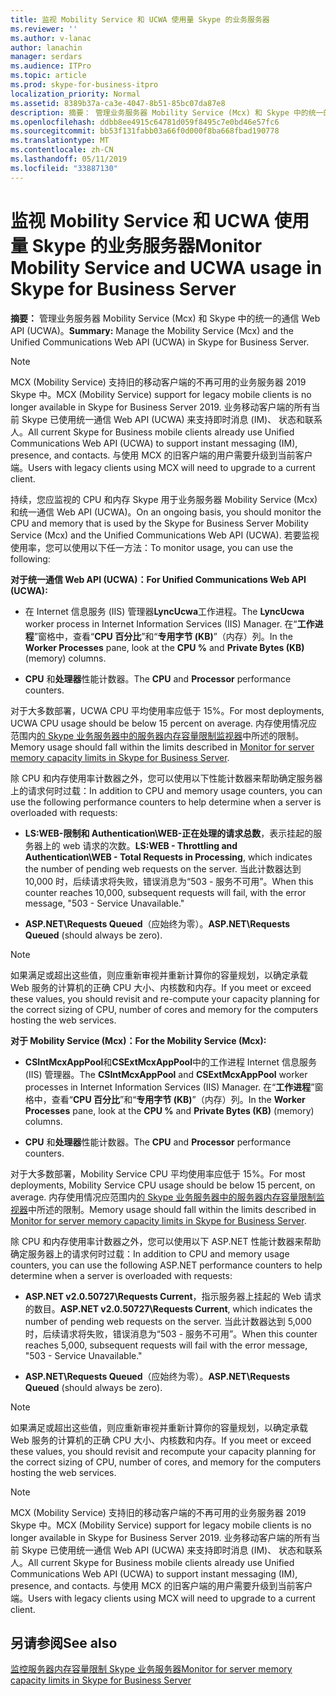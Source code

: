 ```yaml
---
title: 监视 Mobility Service 和 UCWA 使用量 Skype 的业务服务器
ms.reviewer: ''
ms.author: v-lanac
author: lanachin
manager: serdars
ms.audience: ITPro
ms.topic: article
ms.prod: skype-for-business-itpro
localization_priority: Normal
ms.assetid: 8389b37a-ca3e-4047-8b51-85bc07da87e8
description: 摘要： 管理业务服务器 Mobility Service (Mcx) 和 Skype 中的统一的通信 Web API (UCWA)。
ms.openlocfilehash: ddbb8ee4915c64781d059f8495c7e0bd46e57fc6
ms.sourcegitcommit: bb53f131fabb03a66f0d000f8ba668fbad190778
ms.translationtype: MT
ms.contentlocale: zh-CN
ms.lasthandoff: 05/11/2019
ms.locfileid: "33887130"
---
```

# <a name="monitor-mobility-service-and-ucwa-usage-in-skype-for-business-server"></a><span data-ttu-id="f8cb5-103">监视 Mobility Service 和 UCWA 使用量 Skype 的业务服务器</span><span class="sxs-lookup"><span data-stu-id="f8cb5-103">Monitor Mobility Service and UCWA usage in Skype for Business Server</span></span>
 
<span data-ttu-id="f8cb5-104">**摘要：** 管理业务服务器 Mobility Service (Mcx) 和 Skype 中的统一的通信 Web API (UCWA)。</span><span class="sxs-lookup"><span data-stu-id="f8cb5-104">**Summary:** Manage the Mobility Service (Mcx) and the Unified Communications Web API (UCWA) in Skype for Business Server.</span></span>

> [!NOTE]
> <span data-ttu-id="f8cb5-105">MCX (Mobility Service) 支持旧的移动客户端的不再可用的业务服务器 2019 Skype 中。</span><span class="sxs-lookup"><span data-stu-id="f8cb5-105">MCX (Mobility Service) support for legacy mobile clients is no longer available in Skype for Business Server 2019.</span></span> <span data-ttu-id="f8cb5-106">业务移动客户端的所有当前 Skype 已使用统一通信 Web API (UCWA) 来支持即时消息 (IM)、 状态和联系人。</span><span class="sxs-lookup"><span data-stu-id="f8cb5-106">All current Skype for Business mobile clients already use Unified Communications Web API (UCWA) to support instant messaging (IM), presence, and contacts.</span></span> <span data-ttu-id="f8cb5-107">与使用 MCX 的旧客户端的用户需要升级到当前客户端。</span><span class="sxs-lookup"><span data-stu-id="f8cb5-107">Users with legacy clients using MCX will need to upgrade to a current client.</span></span>
  
<span data-ttu-id="f8cb5-108">持续，您应监视的 CPU 和内存 Skype 用于业务服务器 Mobility Service (Mcx) 和统一通信 Web API (UCWA)。</span><span class="sxs-lookup"><span data-stu-id="f8cb5-108">On an ongoing basis, you should monitor the CPU and memory that is used by the Skype for Business Server Mobility Service (Mcx) and the Unified Communications Web API (UCWA).</span></span> <span data-ttu-id="f8cb5-109">若要监视使用率，您可以使用以下任一方法：</span><span class="sxs-lookup"><span data-stu-id="f8cb5-109">To monitor usage, you can use the following:</span></span>
  
 <span data-ttu-id="f8cb5-110">**对于统一通信 Web API (UCWA)：**</span><span class="sxs-lookup"><span data-stu-id="f8cb5-110">**For Unified Communications Web API (UCWA):**</span></span>
  
- <span data-ttu-id="f8cb5-111">在 Internet 信息服务 (IIS) 管理器**LyncUcwa**工作进程。</span><span class="sxs-lookup"><span data-stu-id="f8cb5-111">The **LyncUcwa** worker process in Internet Information Services (IIS) Manager.</span></span> <span data-ttu-id="f8cb5-112">在“**工作进程**”窗格中，查看“**CPU 百分比**”和“**专用字节 (KB)**”（内存）列。</span><span class="sxs-lookup"><span data-stu-id="f8cb5-112">In the **Worker Processes** pane, look at the **CPU %** and **Private Bytes (KB)** (memory) columns.</span></span>
    
- <span data-ttu-id="f8cb5-113">**CPU** 和**处理器**性能计数器。</span><span class="sxs-lookup"><span data-stu-id="f8cb5-113">The **CPU** and **Processor** performance counters.</span></span>
    
<span data-ttu-id="f8cb5-114">对于大多数部署，UCWA CPU 平均使用率应低于 15%。</span><span class="sxs-lookup"><span data-stu-id="f8cb5-114">For most deployments, UCWA CPU usage should be below 15 percent on average.</span></span> <span data-ttu-id="f8cb5-115">内存使用情况应范围内[的 Skype 业务服务器中的服务器内存容量限制监视器](server-memory-capacity-limits.md)中所述的限制。</span><span class="sxs-lookup"><span data-stu-id="f8cb5-115">Memory usage should fall within the limits described in [Monitor for server memory capacity limits in Skype for Business Server](server-memory-capacity-limits.md).</span></span>
  
<span data-ttu-id="f8cb5-116">除 CPU 和内存使用率计数器之外，您可以使用以下性能计数器来帮助确定服务器上的请求何时过载：</span><span class="sxs-lookup"><span data-stu-id="f8cb5-116">In addition to CPU and memory usage counters, you can use the following performance counters to help determine when a server is overloaded with requests:</span></span>
  
- <span data-ttu-id="f8cb5-117">**LS:WEB-限制和 Authentication\WEB-正在处理的请求总数**，表示挂起的服务器上的 web 请求的次数。</span><span class="sxs-lookup"><span data-stu-id="f8cb5-117">**LS:WEB - Throttling and Authentication\WEB - Total Requests in Processing**, which indicates the number of pending web requests on the server.</span></span> <span data-ttu-id="f8cb5-118">当此计数器达到 10,000 时，后续请求将失败，错误消息为“503 - 服务不可用”。</span><span class="sxs-lookup"><span data-stu-id="f8cb5-118">When this counter reaches 10,000, subsequent requests will fail, with the error message, "503 - Service Unavailable."</span></span>
    
- <span data-ttu-id="f8cb5-119">**ASP.NET\Requests Queued**（应始终为零）。</span><span class="sxs-lookup"><span data-stu-id="f8cb5-119">**ASP.NET\Requests Queued** (should always be zero).</span></span>
    
> [!NOTE]
> <span data-ttu-id="f8cb5-120">如果满足或超出这些值，则应重新审视并重新计算你的容量规划，以确定承载 Web 服务的计算机的正确 CPU 大小、内核数和内存。</span><span class="sxs-lookup"><span data-stu-id="f8cb5-120">If you meet or exceed these values, you should revisit and re-compute your capacity planning for the correct sizing of CPU, number of cores and memory for the computers hosting the web services.</span></span> 
  
 <span data-ttu-id="f8cb5-121">**对于 Mobility Service (Mcx)：**</span><span class="sxs-lookup"><span data-stu-id="f8cb5-121">**For the Mobility Service (Mcx):**</span></span>
  
- <span data-ttu-id="f8cb5-122">**CSIntMcxAppPool**和**CSExtMcxAppPool**中的工作进程 Internet 信息服务 (IIS) 管理器。</span><span class="sxs-lookup"><span data-stu-id="f8cb5-122">The **CSIntMcxAppPool** and **CSExtMcxAppPool** worker processes in Internet Information Services (IIS) Manager.</span></span> <span data-ttu-id="f8cb5-123">在“**工作进程**”窗格中，查看“**CPU 百分比**”和“**专用字节 (KB)**”（内存）列。</span><span class="sxs-lookup"><span data-stu-id="f8cb5-123">In the **Worker Processes** pane, look at the **CPU %** and **Private Bytes (KB)** (memory) columns.</span></span>
    
- <span data-ttu-id="f8cb5-124">**CPU** 和**处理器**性能计数器。</span><span class="sxs-lookup"><span data-stu-id="f8cb5-124">The **CPU** and **Processor** performance counters.</span></span>
    
<span data-ttu-id="f8cb5-125">对于大多数部署，Mobility Service CPU 平均使用率应低于 15%。</span><span class="sxs-lookup"><span data-stu-id="f8cb5-125">For most deployments, Mobility Service CPU usage should be below 15 percent, on average.</span></span> <span data-ttu-id="f8cb5-126">内存使用情况应范围内[的 Skype 业务服务器中的服务器内存容量限制监视器](server-memory-capacity-limits.md)中所述的限制。</span><span class="sxs-lookup"><span data-stu-id="f8cb5-126">Memory usage should fall within the limits described in [Monitor for server memory capacity limits in Skype for Business Server](server-memory-capacity-limits.md).</span></span>
  
<span data-ttu-id="f8cb5-127">除 CPU 和内存使用率计数器之外，您可以使用以下 ASP.NET 性能计数器来帮助确定服务器上的请求何时过载：</span><span class="sxs-lookup"><span data-stu-id="f8cb5-127">In addition to CPU and memory usage counters, you can use the following ASP.NET performance counters to help determine when a server is overloaded with requests:</span></span>
  
- <span data-ttu-id="f8cb5-128">**ASP.NET v2.0.50727\Requests Current**，指示服务器上挂起的 Web 请求的数目。</span><span class="sxs-lookup"><span data-stu-id="f8cb5-128">**ASP.NET v2.0.50727\Requests Current**, which indicates the number of pending web requests on the server.</span></span> <span data-ttu-id="f8cb5-129">当此计数器达到 5,000 时，后续请求将失败，错误消息为“503 - 服务不可用”。</span><span class="sxs-lookup"><span data-stu-id="f8cb5-129">When this counter reaches 5,000, subsequent requests will fail with the error message, "503 - Service Unavailable."</span></span>
    
- <span data-ttu-id="f8cb5-130">**ASP.NET\Requests Queued**（应始终为零）。</span><span class="sxs-lookup"><span data-stu-id="f8cb5-130">**ASP.NET\Requests Queued** (should always be zero).</span></span>
    
> [!NOTE]
> <span data-ttu-id="f8cb5-131">如果满足或超出这些值，则应重新审视并重新计算你的容量规划，以确定承载 Web 服务的计算机的正确 CPU 大小、内核数和内存。</span><span class="sxs-lookup"><span data-stu-id="f8cb5-131">If you meet or exceed these values, you should revisit and recompute your capacity planning for the correct sizing of CPU, number of cores, and memory for the computers hosting the web services.</span></span> 

> [!NOTE]
> <span data-ttu-id="f8cb5-132">MCX (Mobility Service) 支持旧的移动客户端的不再可用的业务服务器 2019 Skype 中。</span><span class="sxs-lookup"><span data-stu-id="f8cb5-132">MCX (Mobility Service) support for legacy mobile clients is no longer available in Skype for Business Server 2019.</span></span> <span data-ttu-id="f8cb5-133">业务移动客户端的所有当前 Skype 已使用统一通信 Web API (UCWA) 来支持即时消息 (IM)、 状态和联系人。</span><span class="sxs-lookup"><span data-stu-id="f8cb5-133">All current Skype for Business mobile clients already use Unified Communications Web API (UCWA) to support instant messaging (IM), presence, and contacts.</span></span> <span data-ttu-id="f8cb5-134">与使用 MCX 的旧客户端的用户需要升级到当前客户端。</span><span class="sxs-lookup"><span data-stu-id="f8cb5-134">Users with legacy clients using MCX will need to upgrade to a current client.</span></span>
  
## <a name="see-also"></a><span data-ttu-id="f8cb5-135">另请参阅</span><span class="sxs-lookup"><span data-stu-id="f8cb5-135">See also</span></span>

[<span data-ttu-id="f8cb5-136">监控服务器内存容量限制 Skype 业务服务器</span><span class="sxs-lookup"><span data-stu-id="f8cb5-136">Monitor for server memory capacity limits in Skype for Business Server</span></span>](server-memory-capacity-limits.md)
